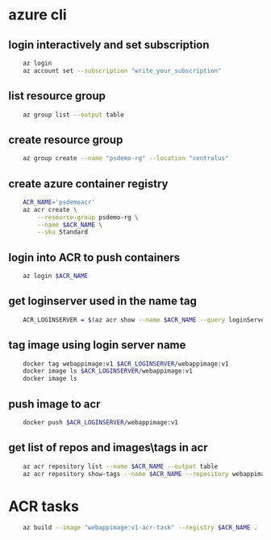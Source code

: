 # azure cli

## login interactively and set subscription
```sh
    az login
    az account set --subscription "write_your_subscription"
```

## list resource group
```sh
    az group list --output table 
``` 

## create resource group
```sh
    az group create --name "psdemo-rg" --location "centralus" 
``` 


## create azure container registry 
```sh
    ACR_NAME='psdemoacr'
    az acr create \
        --resource-group psdemo-rg \
        --name $ACR_NAME \
        --sku Standard  
``` 

## login into ACR to push containers
```sh
    az login $ACR_NAME
```

## get loginserver used in the name tag
```sh
    ACR_LOGINSERVER = $(az acr show --name $ACR_NAME --query loginServer --output tsv)
```

## tag image using login server name
```sh
    docker tag webappimage:v1 $ACR_LOGINSERVER/webappimage:v1
    docker image ls $ACR_LOGINSERVER/webappimage:v1
    docker image ls
```

## push image to acr
```sh
    docker push $ACR_LOGINSERVER/webappimage:v1
```

## get list of repos and images\tags in acr
```sh
    az acr repository list --name $ACR_NAME --output table
    az acr repository show-tags --name $ACR_NAME --repository webappimage --output table
```


# ACR tasks
```sh
    az build --image "webappimage:v1-acr-task" --registry $ACR_NAME .
```